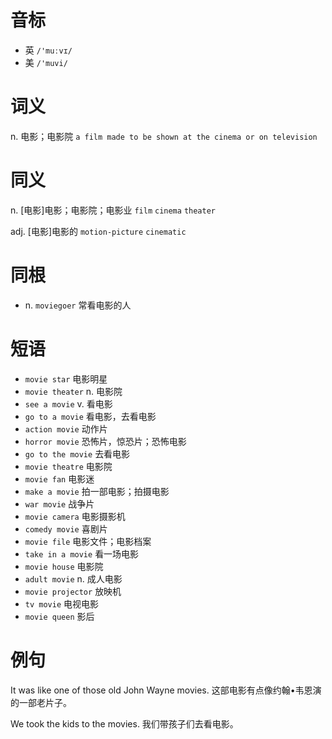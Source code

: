 # 音标

- 英 `/'muːvɪ/`
- 美 `/'muvi/`

# 词义

n. 电影；电影院
`a film made to be shown at the cinema or on television`

# 同义

n. [电影]电影；电影院；电影业
`film` `cinema` `theater`

adj. [电影]电影的
`motion-picture` `cinematic`

# 同根

- n. `moviegoer` 常看电影的人

# 短语

- `movie star` 电影明星
- `movie theater` n. 电影院
- `see a movie` v. 看电影
- `go to a movie` 看电影，去看电影
- `action movie` 动作片
- `horror movie` 恐怖片，惊恐片；恐怖电影
- `go to the movie` 去看电影
- `movie theatre` 电影院
- `movie fan` 电影迷
- `make a movie` 拍一部电影；拍摄电影
- `war movie` 战争片
- `movie camera` 电影摄影机
- `comedy movie` 喜剧片
- `movie file` 电影文件；电影档案
- `take in a movie` 看一场电影
- `movie house` 电影院
- `adult movie` n. 成人电影
- `movie projector` 放映机
- `tv movie` 电视电影
- `movie queen` 影后

# 例句

It was like one of those old John Wayne movies.
这部电影有点像约翰•韦恩演的一部老片子。

We took the kids to the movies.
我们带孩子们去看电影。


